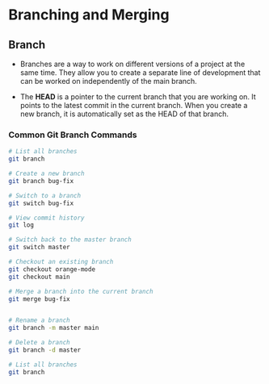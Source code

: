 # Branching and Merging

## Branch

- Branches are a way to work on different versions of a project at the same time. They allow you to create a separate line of development that can be worked on independently of the main branch.

- The **HEAD** is a pointer to the current branch that you are working on. It points to the latest commit in the current branch. When you create a new branch, it is automatically set as the HEAD of that branch.

### Common Git Branch Commands

```sh
# List all branches
git branch

# Create a new branch
git branch bug-fix

# Switch to a branch
git switch bug-fix

# View commit history
git log

# Switch back to the master branch
git switch master

# Checkout an existing branch
git checkout orange-mode
git checkout main

# Merge a branch into the current branch
git merge bug-fix


# Rename a branch
git branch -m master main

# Delete a branch
git branch -d master

# List all branches
git branch
